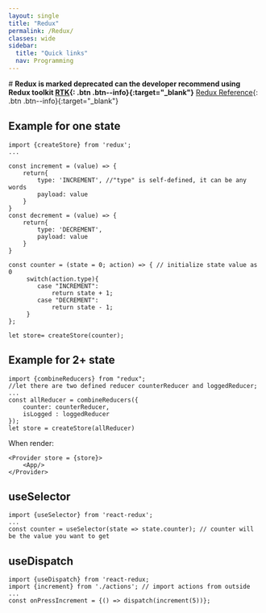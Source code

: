 ```yaml
---
layout: single
title: "Redux"
permalink: /Redux/
classes: wide
sidebar:
  title: "Quick links"
  nav: Programming
---
```


\# **Redux is marked deprecated can the developer recommend using Redux toolkit [RTK](/Rtk/){: .btn .btn--info}{:target="\_blank"}**
[Redux Reference](https://redux.js.org/tutorials/fundamentals/part-1-overview){: .btn .btn--info}{:target="\_blank"}

## Example for one state

```
import {createStore} from 'redux';
...

const increment = (value) => {
    return{
        type: 'INCREMENT', //"type" is self-defined, it can be any words
        payload: value
    }
}
const decrement = (value) => {
    return{
        type: 'DECREMENT',
        payload: value
    }
}

const counter = (state = 0; action) => { // initialize state value as 0
     switch(action.type){
        case "INCREMENT":
            return state + 1;
        case "DECREMENT":
            return state - 1;
     }
};

let store= createStore(counter);
```

## Example for 2+ state

```
import {combineReducers} from "redux";
//let there are two defined reducer counterReducer and loggedReducer;
...
const allReducer = combineReducers({
    counter: counterReducer,
    isLogged : loggedReducer
});
let store = createStore(allReducer)

```

When render:

```
<Provider store = {store}>
    <App/>
</Provider>
```

## useSelector

```
import {useSelector} from 'react-redux';
...
const counter = useSelector(state => state.counter); // counter will be the value you want to get
```

## useDispatch

```
import {useDispatch} from 'react-redux;
import {increment} from './actions'; // import actions from outside
...
const onPressIncrement = {() => dispatch(increment(5))};
```
